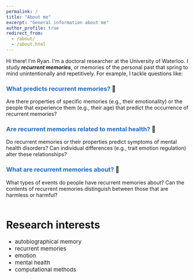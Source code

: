```yaml
---
permalink: /
title: "About me"
excerpt: "General information about me"
author_profile: true
redirect_from: 
  - /about/
  - /about.html
---
```


Hi there! I'm Ryan. I'm a doctoral researcher at the University of Waterloo. I study ***recurrent memories***, or memories of the personal past that spring to mind unintentionally and repetitively. For example, I tackle questions like:

### <span style="color: #1d6bd1;"> What predicts recurrent memories? </span> 🔮
Are there properties of specific memories (e.g., their emotionality) or the people that experience them (e.g., their age) that predict the occurrence of recurrent memories?
### <span style="color: #1d6bd1;"> Are recurrent memories related to mental health? </span> 🤕
Do recurrent memories or their properties predict symptoms of mental health disorders? Can individual differences (e.g., trait emotion regulation) alter these relationships?
### <span style="color: #1d6bd1;"> What are recurrent memories about? </span> 📝
What types of events do people have recurrent memories about? Can the contents of recurrent memories distinguish between those that are harmless or harmful?
<br>
<br>

# Research interests
* <span style="font-size: 15px;"> autobiographical memory </span>
* <span style="font-size: 15px;"> recurrent memories </span>
* <span style="font-size: 15px;"> emotion </span>
* <span style="font-size: 15px;"> mental health </span>
* <span style="font-size: 15px;"> computational methods </span>

<!-- `test code block`

```scss
test code chunk
``` -->